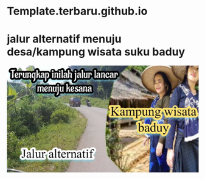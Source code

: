 # Template.terbaru.github.io
# jalur alternatif menuju desa/kampung wisata suku baduy

[![Jalur Alternatif Menuju Kampung Baduy yang Selama Ini Dicari!](https://github.com/Mikolebak/Template.terbaru.github.io/blob/main/Screenshot_20230715-162447_Video%20Maker.jpg)](https://youtu.be/Beq65mdUW0M?t=35s "Jalur Alternatif Menuju Kampung Baduy yang Selama Ini Dicari! ")
